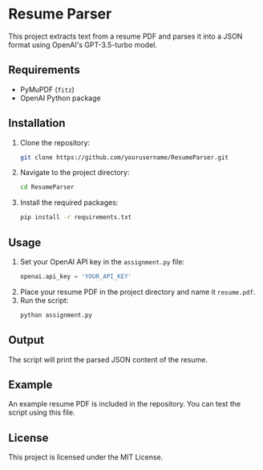 # Resume Parser

This project extracts text from a resume PDF and parses it into a JSON format using OpenAI's GPT-3.5-turbo model.

## Requirements

- PyMuPDF (`fitz`)
- OpenAI Python package

## Installation

1. Clone the repository:
    ```bash
    git clone https://github.com/yourusername/ResumeParser.git
    ```
2. Navigate to the project directory:
    ```bash
    cd ResumeParser
    ```
3. Install the required packages:
    ```bash
    pip install -r requirements.txt
    ```

## Usage

1. Set your OpenAI API key in the `assignment.py` file:
    ```python
    openai.api_key = 'YOUR_API_KEY'
    ```
2. Place your resume PDF in the project directory and name it `resume.pdf`.
3. Run the script:
    ```bash
    python assignment.py
    ```

## Output

The script will print the parsed JSON content of the resume.

## Example

An example resume PDF is included in the repository. You can test the script using this file.

## License

This project is licensed under the MIT License.
